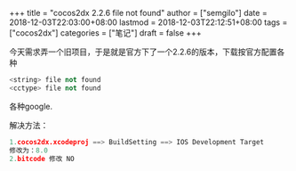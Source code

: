 +++
title = "cocos2dx 2.2.6 file not found"
author = ["semgilo"]
date = 2018-12-03T22:03:00+08:00
lastmod = 2018-12-03T22:12:51+08:00
tags = ["cocos2dx"]
categories = ["笔记"]
draft = false
+++

今天需求弄一个旧项目，于是就是官方下了一个2.2.6的版本，下载按官方配置各种

```c++
<string> file not found
<cctype> file not found
```

各种google.

解决方法：

```c++
1.cocos2dx.xcodeproj ==> BuildSetting ==> IOS Development Target
修改为：8.0
2.bitcode 修改 NO
```